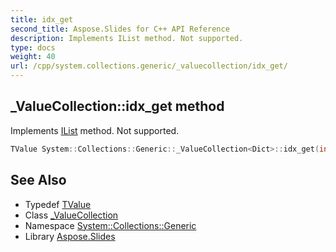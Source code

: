 ```yaml
---
title: idx_get
second_title: Aspose.Slides for C++ API Reference
description: Implements IList method. Not supported.
type: docs
weight: 40
url: /cpp/system.collections.generic/_valuecollection/idx_get/
---
```

## _ValueCollection::idx_get method


Implements [IList](../../ilist/) method. Not supported.

```cpp
TValue System::Collections::Generic::_ValueCollection<Dict>::idx_get(int index) const override
```

## See Also

* Typedef [TValue](../tvalue/)
* Class [_ValueCollection](../)
* Namespace [System::Collections::Generic](../../)
* Library [Aspose.Slides](../../../)
